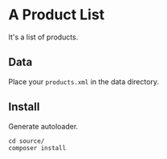 A Product List
==============

It's a list of products.

Data
----

Place your `products.xml` in the data directory.

Install
-------

Generate autoloader.

    cd source/
    composer install
